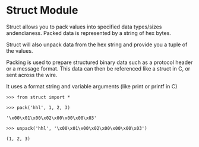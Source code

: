 # Struct Module

Struct allows you to pack values into specified data types/sizes andendianess. Packed data is represented by a string of hex bytes.

Struct will also unpack data from the hex string and provide you a tuple of the values.

Packing is used to prepare structured binary data such as a protocol header or a message format. This data can then be referenced like a struct in C, or sent across the wire.

It uses a format string and variable arguments \(like print or printf in C\)

`>>> from struct import *`

`>>> pack('hhl', 1, 2, 3)`

`'\x00\x01\x00\x02\x00\x00\x00\x03'`

`>>> unpack('hhl', '\x00\x01\x00\x02\x00\x00\x00\x03')`

`(1, 2, 3)`

